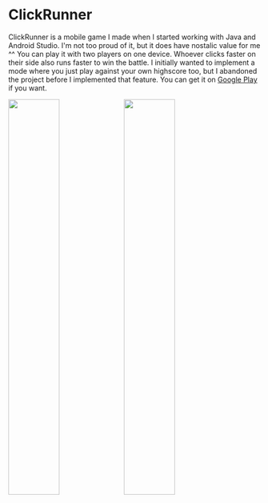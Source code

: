 # ClickRunner

ClickRunner is a mobile game I made when I started working with Java and Android Studio. I'm not too proud of it, but it does have nostalic value for me ^^
You can play it with two players on one device. Whoever clicks faster on their side also runs faster to win the battle. I initially wanted to implement a mode where you just play against your own highscore too,  but I abandoned the project before I implemented that feature. You can  get it on [Google Play](https://play.google.com/store/apps/details?id=com.mofagames.game.remake.clickrunner) if you want.

<img width="45%" src="https://antricks.dev/img/clickrunner-1.jpg"> <img width="45%" src="https://antricks.dev/img/clickrunner-2.jpg">
